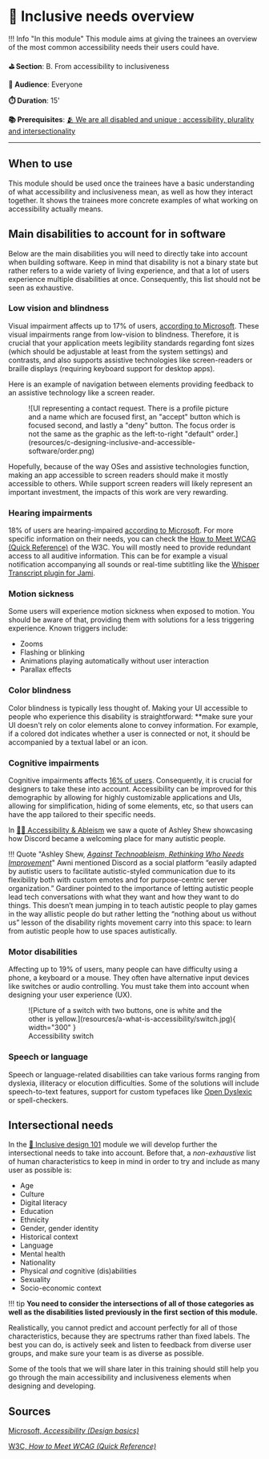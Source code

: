 # 🔭 Inclusive needs overview

!!! Info "In this module"
    This module aims at giving the trainees an overview of the most common accessibility needs their users could have.

**⛳️ Section**: B. From accessibility to inclusiveness

**👥 Audience**: Everyone

**⏱️ ️Duration**: 15'

**📚 Prerequisites**: [🫂 We are all disabled and unique : accessibility, plurality and intersectionality](B-WDU.md)

---

## When to use

This module should be used once the trainees have a basic understanding of what accessibility and inclusiveness mean, as well as how they interact together. It shows the trainees more concrete examples of what working on accessibility actually means.

## Main disabilities to account for in software

Below are the main disabilities you will need to directly take into account when building software. Keep in mind that disability is not a binary state but rather refers to a wide variety of living experience, and that a lot of users experience multiple disabilities at once. Consequently, this list should not be seen as exhaustive.

### Low vision and blindness

Visual impairment affects up to 17% of users, [according to Microsoft](https://learn.microsoft.com/en-us/windows/win32/uxguide/inter-accessibility). These visual impairments range from low-vision to blindness. Therefore, it is crucial that your application meets legibility standards regarding font sizes (which should be adjustable at least from the system settings) and contrasts, and also supports assistive technologies like screen-readers or braille displays (requiring keyboard support for desktop apps).

Here is an example of navigation between elements providing feedback to an assistive technology like a screen reader.

<figure markdown="span">
    ![UI representing a contact request. There is a profile picture and a name which are focused first, an "accept" button which is focused second, and lastly a "deny" button. The focus order is not the same as the graphic as the left-to-right "default" order.](resources/c-designing-inclusive-and-accessible-software/order.png)
</figure>

Hopefully, because of the way OSes and assistive technologies function, making an app accessible to screen readers should make it mostly accessible to others. While support screen readers will likely represent an important investment, the impacts of this work are very rewarding.

### Hearing impairments

18% of users are hearing-impaired [according to Microsoft](https://learn.microsoft.com/en-us/windows/win32/uxguide/inter-accessibility). For more specific information on their needs, you can check the [How to Meet WCAG (Quick Reference)](https://www.w3.org/WAI/WCAG22/quickref/#time-based-media) of the W3C. You will mostly need to provide redundant access to all auditive information. This can be for example a visual notification accompanying all sounds or real-time subtitling like the [Whisper Transcript plugin for Jami](https://jami.net/plugins/).

### Motion sickness

Some users will experience motion sickness when exposed to motion. You should be aware of that, providing them with solutions for a less triggering experience. Known triggers include:

- Zooms
- Flashing or blinking
- Animations playing automatically without user interaction
- Parallax effects

### Color blindness

Color blindness is typically less thought of. Making your UI accessible to people who experience this disability is straightforward: **make sure your UI doesn't rely on color elements alone to convey information. For example, if a colored dot indicates whether a user is connected or not, it should be accompanied by a textual label or an icon.

### Cognitive impairments

Cognitive impairments affects [16% of users](https://learn.microsoft.com/en-us/windows/win32/uxguide/inter-accessibility). Consequently, it is crucial for designers to take these into account. Accessibility can be improved for this demographic by allowing for highly customizable applications and UIs, allowing for simplification, hiding of some elements, etc, so that users can have the app tailored to their specific needs.

In [👩‍🦽 Accessibility & Ableism](A-AIE.md) we saw a quote of Ashley Shew showcasing how Discord became a welcoming place for many autistic people.

!!! Quote "Ashley Shew, *[Against Technoableism, Rethinking Who Needs Improvement](https://wwnorton.com/books/9781324036661)*"
    Awni mentioned Discord as a social platform “easily adapted by autistic users to facilitate autistic-styled communication due to its flexibility both with custom emotes and for purpose-centric server organization.” Gardiner pointed to the importance of letting autistic people lead tech conversations with what they want and how they want to do things. This doesn’t mean jumping in to teach autistic people to play games in the way allistic people do but rather letting the “nothing about us without us” lesson of the disability rights movement carry into this space: to learn from autistic people how to use spaces autistically.

### Motor disabilities

Affecting up to 19% of users, many people can have difficulty using a phone, a keyboard or a mouse. They often have alternative input devices like switches or audio controlling. You must take them into account when designing your user experience (UX).

<figure markdown="span">
  ![Picture of a switch with two buttons, one is white and the other is yellow.](resources/a-what-is-accessibility/switch.jpg){ width="300" }
  <figcaption>Accessibility switch</figcaption>
</figure>

### Speech or language

Speech or language-related disabilities can take various forms ranging from dyslexia, illiteracy or elocution difficulties. Some of the solutions will include speech-to-text features, support for custom typefaces like [Open Dyslexic](https://opendyslexic.org/) or spell-checkers.

## Intersectional needs

In the [🎨 Inclusive design 101](C-IDE.md) module we will develop further the intersectional needs to take into account. Before that, a *non-exhaustive* list of human characteristics to keep in mind in order to try and include as many user as possible is:

- Age
- Culture
- Digital literacy
- Education
- Ethnicity
- Gender, gender identity
- Historical context
- Language
- Mental health
- Nationality
- Physical *and* cognitive (dis)abilities
- Sexuality
- Socio-economic context

!!! tip
    **You need to consider the intersections of all of those categories as well as the disabilities listed previously in the first section of this module.**

Realistically, you cannot predict and account perfectly for all of those characteristics, because they are spectrums rather than fixed labels. The best you can do, is actively seek and listen to feedback from diverse user groups, and make sure your team is as diverse as possible.

Some of the tools that we will share later in this training should still help you go through the main accessibility and inclusiveness elements when designing and developing.

## Sources

[Microsoft, *Accessibility (Design basics)*](https://learn.microsoft.com/en-us/windows/win32/uxguide/inter-accessibility)

[W3C, *How to Meet WCAG (Quick Reference)*](https://www.w3.org/WAI/WCAG22/quickref/#time-based-media)